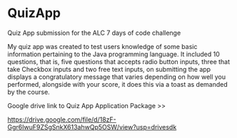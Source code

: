 # QuizApp
Quiz App submission for the ALC 7 days of code challenge

My quiz app was created to test users knowledge of some basic information pertaining to the Java programming language. 
It included 10 questions, that is, five questions that accepts radio button inputs,
three that take Checkbox inputs and two free text inputs,
on submitting the app displays a congratulatory message that varies depending on how well you performed, 
alongside with your score, it does this via a toast as demanded by the course.

Google drive link to Quiz App Application Package >>

https://drive.google.com/file/d/18zF-Ggr6IwuF9ZSgSnkX613ahwQp5OSW/view?usp=drivesdk
